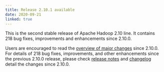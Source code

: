```yaml
---
title: Release 2.10.1 available
date: 2020-09-21
linked: true
---
```

<!---
  Licensed under the Apache License, Version 2.0 (the "License");
  you may not use this file except in compliance with the License.
  You may obtain a copy of the License at

   http://www.apache.org/licenses/LICENSE-2.0

  Unless required by applicable law or agreed to in writing, software
  distributed under the License is distributed on an "AS IS" BASIS,
  WITHOUT WARRANTIES OR CONDITIONS OF ANY KIND, either express or implied.
  See the License for the specific language governing permissions and
  limitations under the License. See accompanying LICENSE file.
-->

This is the second stable release of Apache Hadoop 2.10 line. It contains 218 bug fixes, improvements and enhancements since 2.10.0.

Users are encouraged to read the [overview of major changes][1] since 2.10.0.
For details of 218 bug fixes, improvements, and other enhancements since the previous 2.10.0 release, 
please check [release notes][2] and [changelog][3] 
 detail the changes since 2.10.0.

[1]: /docs/r2.10.1/index.html
[2]: http://hadoop.apache.org/docs/r2.10.1/hadoop-project-dist/hadoop-common/release/2.10.1/RELEASENOTES.2.10.1.html
[3]: http://hadoop.apache.org/docs/r2.10.1/hadoop-project-dist/hadoop-common/release/2.10.1/CHANGES.2.10.1.html

